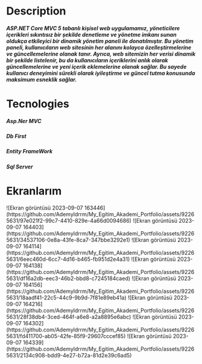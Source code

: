 <h1>Description</h1>

<h5>ASP.NET Core MVC 5 tabanlı kişisel web uygulamamız, yöneticilere içerikleri sıkıntısız bir şekilde denetleme ve yönetme imkanı sunan oldukça etkileyici bir dinamik yönetim paneli ile donatılmıştır. Bu yönetim paneli, kullanıcıların web sitesinin her alanını kolayca özelleştirmelerine ve güncellemelerine olanak tanır. Ayrıca, web sitemizin her verisi dinamik bir şekilde listelenir, bu da kullanıcıların içeriklerini anlık olarak güncellemelerine ve yeni içerik eklemelerine olanak sağlar. Bu sayede kullanıcı deneyimini sürekli olarak iyileştirme ve güncel tutma konusunda maksimum esneklik sağlar.</h5>
<h1>Tecnologies</h1>
<h5>Asp.Ner MVC</h5>
<h5>Db First</h5>
<h5>Entity FrameWork</h5>
<h5>Sql Server</h5>
<h1>Ekranlarım</h1>
![Ekran görüntüsü 2023-09-07 163446](https://github.com/Ademyldrrm/My_Egitim_Akademi_Portfolio/assets/92265631/97e021f2-99c7-4410-829e-4a66d0094686)
![Ekran görüntüsü 2023-09-07 164403](https://github.com/Ademyldrrm/My_Egitim_Akademi_Portfolio/assets/92265631/34537106-0e8a-43fe-8ca7-347bbe3292e1)
![Ekran görüntüsü 2023-09-07 164114](https://github.com/Ademyldrrm/My_Egitim_Akademi_Portfolio/assets/92265631/6eec460d-6cc7-4d16-b465-fb951d2e4a31)
![Ekran görüntüsü 2023-09-07 164138](https://github.com/Ademyldrrm/My_Egitim_Akademi_Portfolio/assets/92265631/df16a2db-eec3-46b2-bbd8-c7245184caed)
![Ekran görüntüsü 2023-09-07 164156](https://github.com/Ademyldrrm/My_Egitim_Akademi_Portfolio/assets/92265631/18aadf41-22c5-44c9-9b9d-7f81e89eb41a)
![Ekran görüntüsü 2023-09-07 164216](https://github.com/Ademyldrrm/My_Egitim_Akademi_Portfolio/assets/92265631/28f38db4-3ced-464f-a6e8-a2a8895e6abc)
![Ekran görüntüsü 2023-09-07 164302](https://github.com/Ademyldrrm/My_Egitim_Akademi_Portfolio/assets/92265631/fd411700-ab05-42fe-85f9-29607cccef85)
![Ekran görüntüsü 2023-09-07 164339](https://github.com/Ademyldrrm/My_Egitim_Akademi_Portfolio/assets/92265631/2134c908-bdd9-4e27-b72a-81d2e39c6ad5)


